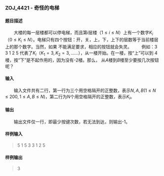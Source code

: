 ### ZOJ_4421 - 奇怪的电梯
#### 题目描述
&emsp;&emsp;大楼的每一层楼都可以停电梯，而且第$i$层楼（$1≤i≤N$）上有一个数字$K_i$（$0≤K_i≤N$）。电梯只有四个按钮：开，关，上，下，上下的层数等于当前楼层上的那个数字。当然，如果 不能满足要求，相应的按钮就会失灵。
&emsp;&emsp;例如：3 3 1 2 5 代表了$K_i（K_1=3,K_2=3,……）$，从一楼开始。在一楼，按“上”可以到 4 楼，按“下”是不起作用的，因为没有-2楼。那么， 从$A$楼到$B$楼至少要按几次按钮呢？
#### 输入
&emsp;&emsp;输入文件共有二行，第一行为三个用空格隔开的正整数，表示$N,A,B(1≤N≤200, 1≤ A,B≤N)$，第二行为$N$个用空格隔开的正整数，表示$K_i$。
#### 输出
&emsp;&emsp;输出文件仅一行，即最少按键次数，若无法到达，则输出-1。
#### 样例输入
>5 1 5
3 3 1 2 5 
#### 样例输出
>3
